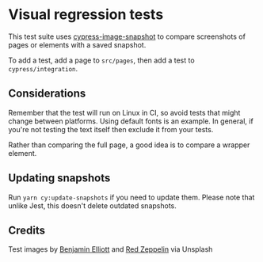 # Visual regression tests

This test suite uses [cypress-image-snapshot](https://github.com/jaredpalmer/cypress-image-snapshot)
to compare screenshots of pages or elements with a saved snapshot.

To add a test, add a page to `src/pages`, then add a test to `cypress/integration`.

## Considerations

Remember that the test will run on Linux in CI, so avoid tests that might change between platforms.
Using default fonts is an example. In general, if you're not testing the text itself then exclude it from your tests.

Rather than comparing the full page, a good idea is to compare a wrapper element.

## Updating snapshots

Run `yarn cy:update-snapshots` if you need to update them. Please note that unlike Jest, this doesn't delete outdated snapshots.

## Credits

Test images by [Benjamin Elliott](https://unsplash.com/photos/lH0_kBu5iyo) and [Red Zeppelin](https://unsplash.com/photos/uJMxXtH-Qso) via Unsplash
